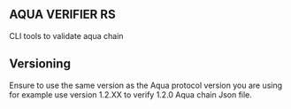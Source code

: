 ## AQUA VERIFIER RS
CLI tools to validate aqua chain

## Versioning
Ensure to use the same version as the Aqua protocol version you are using for example use version 1.2.XX to verify  1.2.0 Aqua chain Json file.

